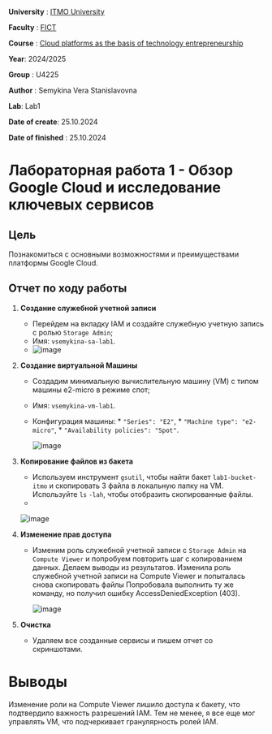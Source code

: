 **University** : [ITMO University](https://itmo.ru/ru/)

**Faculty** : [FICT](https://fict.itmo.ru)

**Course** : [Cloud platforms as the basis of technology entrepreneurship](https://itmo-ict-faculty.github.io/cloud-platforms-as-the-basis-of-technology-entrepreneurship/)

**Year**: 2024/2025

**Group** : U4225

**Author** : Semykina Vera Stanislavovna

**Lab**: Lab1

**Date of create**: 25.10.2024

**Date of finished** : 25.10.2024

# Лабораторная работа 1 - Обзор Google Cloud и исследование ключевых сервисов
## Цель
Познакомиться с основными возможностями и преимуществами платформы Google Cloud.
## Отчет по ходу работы
1. **Создание служебной учетной записи**
    * Перейдем на вкладку IAM и создайте служебную учетную запись с ролью `Storage Admin`;
    * Имя: `vsemykina-sa-lab1`.
    * 
      ![image](https://github.com/user-attachments/assets/2b9cdb3a-52fc-4e36-a366-30a667db5dc0)
2. **Создание виртуальной Машины**
    * Создадим минимальную вычислительную машину (VM) с типом машины e2-micro в режиме спот;
    * Имя: `vsemykina-vm-lab1`.
    * Конфигурация машины: 
           * `"Series": "E2"`,
            * `"Machine type": "e2-micro"`,
            *  `"Availability policies": "Spot"`.
      
      ![image](https://github.com/user-attachments/assets/921aef77-453a-404b-8566-55fc13a5a7c9)
3. **Копирование файлов из бакета**
    * Используем инструмент `gsutil`, чтобы найти бакет `lab1-bucket-itmo` и скопировать 3 файла в локальную папку на VM. Используйте `ls` `-lah`, чтобы отобразить скопированные файлы.
    * 
   ![image](https://github.com/user-attachments/assets/4d349772-0126-406a-8815-5c9b5bbacc47)

4. **Изменение прав доступа**
    * Изменим роль служебной учетной записи с `Storage Admin` на `Compute Viewer` и попробуем повторить шаг с копированием данных. Делаем выводы из результатов.
      Изменила роль служебной учетной записи на Compute Viewer и попыталась снова скопировать файлы
      Попробовала выполнить ту же команду, но получил ошибку AccessDeniedException (403).
      
         ![image](https://github.com/user-attachments/assets/f2872d10-c9b3-4715-8c9d-2355d12f0038)
5. **Очистка**
    * Удаляем все созданные сервисы и пишем отчет со скриншотами.
# **Выводы** 
Изменение роли на Compute Viewer лишило доступа к бакету, что подтвердило важность разрешений IAM. Тем не менее, я все еще мог управлять VM, что подчеркивает гранулярность ролей IAM.


